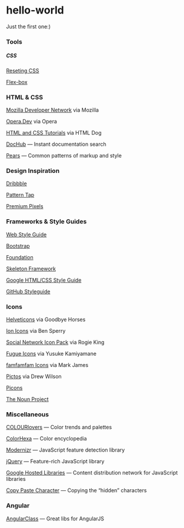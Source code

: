 # hello-world
Just the first one:)

<h3>Tools</h3>
<h5>CSS</h5>
<a href="http://meyerweb.com/eric/tools/css/reset/">Reseting CSS</a>

<a href="http://scotch.io/tutorials/a-visual-guide-to-css3-flexbox-properties">Flex-box</a>
<h3>HTML &amp; CSS</h3>
              
<a href='https://developer.mozilla.org/en-US/' rel='nofollow'>Mozilla Developer Network</a>
 via Mozilla
 
<a href='http://dev.opera.com/' rel='nofollow'>Opera.Dev</a>
   via Opera
   
<a href='http://www.htmldog.com/' rel='nofollow'>HTML and CSS Tutorials</a>
    via HTML Dog
 
<a href='http://dochub.io/' rel='nofollow'>DocHub</a>
    &mdash; Instant documentation search
  
<a href='http://pea.rs/' rel='nofollow'>Pears</a>
    &mdash; Common patterns of markup and style
 
 <h3>Design Inspiration</h3>
              
<a href='http://dribbble.com/' rel='nofollow'>Dribbble</a>
  
<a href='http://patterntap.com/' rel='nofollow'>Pattern Tap</a>
 
<a href='http://www.premiumpixels.com/' rel='nofollow'>Premium Pixels</a>
 
<h3>Frameworks &amp; Style Guides</h3>
              
<a href='http://webstyleguide.com/wsg3/index.html' rel='nofollow'>Web Style Guide</a>
 
<a href='http://twitter.github.com/bootstrap/' rel='nofollow'>Bootstrap</a>
 
<a href='http://foundation.zurb.com/' rel='nofollow'>Foundation</a>
 
<a href='http://getskeleton.com/' rel='nofollow'>Skeleton Framework</a>
 
<a href='https://google-styleguide.googlecode.com/svn/trunk/htmlcssguide.xml' rel='nofollow'>Google HTML/CSS Style Guide</a>
  
<a href='https://github.com/styleguide/' rel='nofollow'>GitHub Styleguide</a>
 
<h3>Icons</h3>
              
<a href='http://hlvticons.ch/' rel='nofollow'>Helveticons</a>
   via Goodbye Horses

<a href='http://ionicons.com/' rel='nofollow'>Ion Icons</a>
   via Ben Sperry
              
<a href='http://www.komodomedia.com/blog/2009/06/social-network-icon-pack/' rel='nofollow'>Social Network Icon Pack</a>
via Rogie King
  
<a href='http://p.yusukekamiyamane.com/' rel='nofollow'>Fugue Icons</a>
via Yusuke Kamiyamane
  
<a href='http://www.famfamfam.com/lab/icons/silk/' rel='nofollow'>famfamfam Icons</a>
    via Mark James
  
<a href='http://pictos.cc/' rel='nofollow'>Pictos</a>
    via Drew Wilson
  
<a href='http://picons.me/' rel='nofollow'>Picons</a>
 
<a href='http://thenounproject.com/' rel='nofollow'>The Noun Project</a>

<h3>Miscellaneous</h3>
              
<a href='http://www.colourlovers.com/' rel='nofollow'>COLOURlovers</a>
    &mdash; Color trends and palettes
  
<a href='http://www.colorhexa.com/' rel='nofollow'>ColorHexa</a>
    &mdash; Color encyclopedia
 
<a href='http://modernizr.com/' rel='nofollow'>Modernizr</a>
    &mdash; JavaScript feature detection library

<a href='http://jquery.com/' rel='nofollow'>jQuery</a>
    &mdash; Feature-rich JavaScript library
  
<a href='https://developers.google.com/speed/libraries/devguide' rel='nofollow'>Google Hosted Libraries</a>
    &mdash; Content distribution network for JavaScript libraries
 
<a href='http://copypastecharacter.com/' rel='nofollow'>Copy Paste Character</a>
   &mdash; Copying the &#8220;hidden&#8221; characters
   
<h3>Angular</h3>
<a href='https://github.com/AngularClass'>AngularClass</a>
&mdash; Great libs for AngularJS
